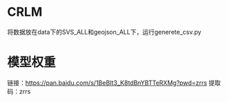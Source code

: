 # CRLM
将数据放在data下的SVS_ALL和geojson_ALL下，运行generete_csv.py
# 模型权重
链接：https://pan.baidu.com/s/1BeBIt3_K8tdBnYBTTeRXMg?pwd=zrrs 
提取码：zrrs

